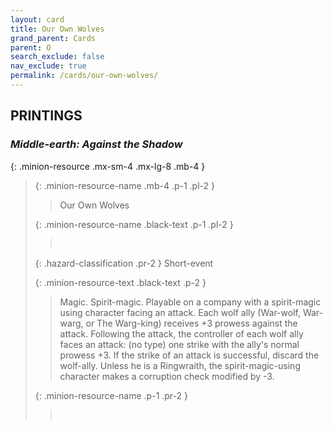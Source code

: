 ```yaml
---
layout: card
title: Our Own Wolves
grand_parent: Cards
parent: O
search_exclude: false
nav_exclude: true
permalink: /cards/our-own-wolves/
---
```


## PRINTINGS


### _Middle-earth: Against the Shadow_

{: .minion-resource .mx-sm-4 .mx-lg-8 .mb-4 }
> {: .minion-resource-name .mb-4 .p-1 .pl-2 }
> > <div class="hazard-mp"></div>
> > <div class="card-name">Our Own Wolves</div>
>
> {: .minion-resource-name .black-text .p-1 .pl-2 }
> > &nbsp;
>
> {: .hazard-classification .pr-2 }
> Short-event
>
> {: .minion-resource-text .black-text .p-2 }
> > Magic. Spirit-magic. Playable on a company with a spirit-magic using character facing an attack. Each wolf ally (War-wolf, War-warg, or The Warg-king) receives +3 prowess against the attack. Following the attack, the controller of each wolf ally faces an attack: (no type) one strike with the ally's normal prowess +3. If the strike of an attack is successful, discard the wolf-ally. Unless he is a Ringwraith, the spirit-magic-using character makes a corruption check modified by -3. 
> 
> {: .minion-resource-name .p-1 .pr-2 }
> > <div class="card-shield"></div>
> > <div class="card-corruption-white">&nbsp;</div>
